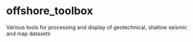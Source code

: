 # offshore_toolbox
Various tools for processing and display of geotechnical, shallow seismic and map datasets

